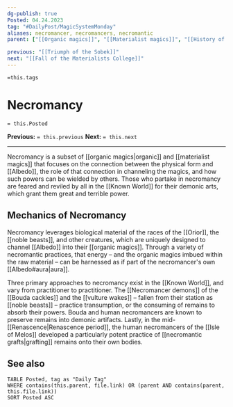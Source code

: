 ```yaml
---
dg-publish: true
Posted: 04.24.2023
tag: "#DailyPost/MagicSystemMonday"
aliases: necromancer, necromancers, necromantic
parent: ["[[Organic magics]]", "[[Materialist magics]]", "[[History of materialist magics]]"]

previous: "[[Triumph of the Sobek]]"
next: "[[Fall of the Materialists College]]"
---
```

`=this.tags` 
# Necromancy
`= this.Posted`

**Previous:** `= this.previous`
**Next:** `= this.next`

---

Necromancy is a subset of [[organic magics|organic]] and [[materialist magics]] that focuses on the connection between the physical form and [[Albedo]], the role of that connection in channeling the magics, and how such powers can be wielded by others. Those who partake in necromancy are feared and reviled by all in the [[Known World]] for their demonic arts, which grant them great and terrible power.

## Mechanics of Necromancy

Necromancy leverages biological material of the races of the [[Orior]], the [[noble beasts]], and other creatures, which are uniquely designed to channel [[Albedo]] into their [[organic magics]]. Through a variety of necromantic practices, that energy – and the organic magics imbued within the raw material – can be harnessed as if part of the necromancer's own [[Albedo#aura|aura]].

Three primary approaches to necromancy exist in the [[Known World]], and vary from practitioner to practitioner. The [[Necromancer demons]] of the [[Bouda cackles]] and the [[vulture wakes]] – fallen from their station as [[noble beasts]] – practice transumption, or the consuming of remains to absorb their powers. Bouda and human necromancers are known to preserve remains into demonic artifacts. Lastly, in the mid-[[Renascence|Renascence period]], the human necromancers of the [[Isle of Melos]] developed a particularly potent practice of [[necromantic grafts|grafting]] remains onto their own bodies.

## See also

```dataview
TABLE Posted, tag as "Daily Tag"
WHERE contains(this.parent, file.link) OR (parent AND contains(parent, this.file.link))
SORT Posted ASC
```